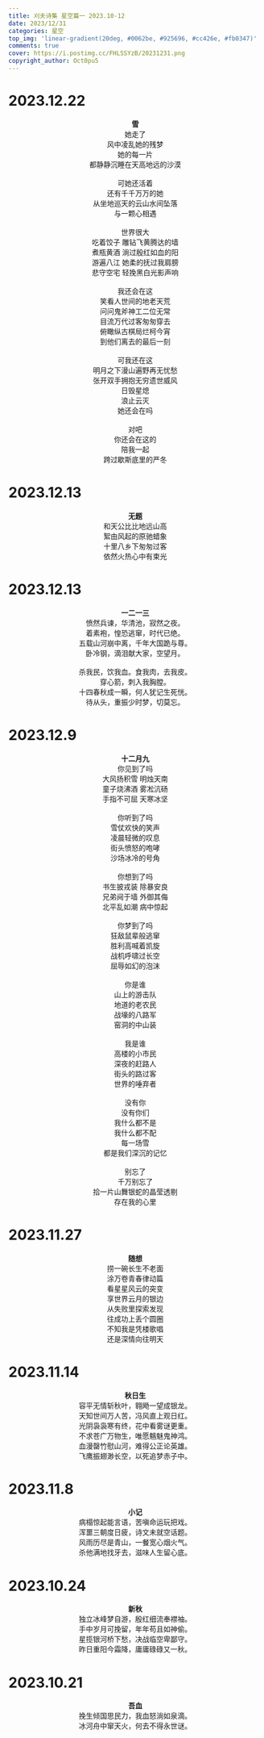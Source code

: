 ```yaml
---
title: 刈夫诗集 星空篇一 2023.10-12
date: 2023/12/31
categories: 星空
top_img: 'linear-gradient(20deg, #0062be, #925696, #cc426e, #fb0347)'
comments: true
cover: https://i.postimg.cc/FHLSSYzB/20231231.png
copyright_author: Oct0pu5
---
```


<h1>2023.12.22</h1>
<center>
<b>雪</b><br>
她走了<br>
风中凌乱她的残梦<br>
她的每一片<br>
都静静沉睡在天高地远的沙漠<br>
<br>
可她还活着<br>
还有千千万万的她<br>
从坐地巡天的云山水间坠落<br>
与一颗心相遇<br>
<br>
世界很大<br>
吃着饺子 雕钻飞黄腾达的墙<br>
煮瓶黄酒 淌过殷红如血的阳<br>
游遍八江 她柔的抚过我肩膀<br>
悲守空宅 轻挽黑白光影声响<br>
<br>
我还会在这<br>
笑看人世间的地老天荒<br>
问问鬼斧神工二位无常<br>
目流万代过客匆匆穿去<br>
俯瞰纵古棋局烂柯今宵<br>
到他们离去的最后一刻<br>
<br>
可我还在这<br>
明月之下漫山遍野再无忧愁<br>
张开双手拥抱无穷遗世威风<br>
日毁星熄<br>
浪止云灭<br>
她还会在吗<br>
<br>
对吧<br>
你还会在这的<br>
陪我一起<br>
跨过歇斯底里的严冬<br>
</center>

<h1>2023.12.13</h1>
<center>
<b>无题</b><br>
和天公比比地远山高<br>
絮由风起的原驰蜡象<br>
十里八乡下匆匆过客<br>
依然火热心中有束光<br>
</center>

<h1>2023.12.13</h1>
<center>
<b>一二一三</b><br>
愤然兵谏，华清池，寂然之夜。<br>
着素袍，惶恐逃窜，时代已绝。<br>
五载山河崩中离，千年大国跪与尊。<br>
卧冷钢，滴泪献大家，空望月。<br>
<br>
杀我民，饮我血。食我肉，去我皮。<br>
穿心箭，刺入我胸膛。<br>
十四春秋成一瞬，何人犹记生死恍。<br>
待从头，重振少时梦，切莫忘。<br>
</center>

<h1>2023.12.9</h1>
<center>
<b>十二月九</b><br>
你见到了吗<br>
大风扬积雪 明烛天南<br>
童子烧沸酒 雾凇沆砀<br>
手指不可屈 天寒冰坚<br>
<br>
你听到了吗<br>
雪仗欢快的笑声<br>
凌晨轻微的叹息<br>
街头愤怒的咆哮<br>
沙场冰冷的号角<br>
<br>
你想到了吗<br>
书生披戎装 除暴安良<br>
兄弟阋于墙 外御其侮<br>
北平乱如潮 病中惊起<br>
<br>
你梦到了吗<br>
狂敌鼠辈般逃窜<br>
胜利高喊着凯旋<br>
战机呼啸过长空<br>
屈辱如幻的泡沫<br>
<br>
你是谁<br>
山上的游击队<br>
地道的老农民<br>
战壕的八路军<br>
窑洞的中山装<br>
<br>
我是谁<br>
高楼的小市民<br>
深夜的赶路人<br>
街头的路过客<br>
世界的唾弃者<br>
<br>
没有你<br>
没有你们<br>
我什么都不是<br>
我什么都不配<br>
每一场雪<br>
都是我们深沉的记忆<br>
<br>
别忘了<br>
千万别忘了<br>
拾一片山舞银蛇的晶莹透剔<br>
存在我的心里<br>
</center>

<h1>2023.11.27</h1>
<center>
<b>随想</b><br>
捞一碗长生不老面<br>
涂万卷青春律动篇<br>
看星星风云的突变<br>
享世界云月的银边<br>
从失败里探索发现<br>
往成功上丢个圆圈<br>
不知我是凭楼歌唱<br>
还是深情向往明天<br>
</center>

<h1>2023.11.14</h1>
<center>
<b>秋日生</b><br>
容平无情斩秋叶，翱飏一望成银龙。<br>
天知世间万人苦，冯风直上观日红。<br>
光阴袅袅寒有终，花中看雾谜更重。<br>
不求苍广万物生，唯愿魑魅鬼神鸿。<br>
血漫罄竹慰山河，难得公正论英雄。<br>
飞鹰振翅渺长空，以死追梦赤子中。<br>
</center>

<h1>2023.11.8</h1>
<center>
<b>小记</b><br>
病榻惊起能言语，苦嗔命运玩把戏。<br>
浑噩三朝度日疲，诗文未就空话题。<br>
风雨历尽是青山，一餐宽心烟火气。<br>
杀他满地找牙去，滋味人生留心底。<br>
</center>

<h1>2023.10.24</h1>
<center>
<b>新秋</b><br>
独立冰峰梦自游，殷红细流奉襟袖。<br>
手中岁月可挽留，年年苟且如神偷。<br>
星揽银河桥下愁，决战临空卑鄙守。<br>
昨日重阳今霜降，庸庸碌碌又一秋。<br>
</center>

<h1>2023.10.21</h1>
<center>
<b>吾血</b><br>
挽生倾国思民力，我血怒淌如泉滴。<br>
冰河舟中窜天火，何去不得永世谜。<br>
</center>